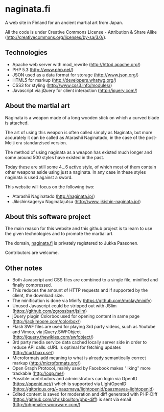 naginata.fi
===========
A web site in Finland for an ancient martial art from Japan.

All the code is under Creative Commons License - Attribution & Share Alike (http://creativecommons.org/licenses/by-sa/3.0/).

Technologies
-------------
 * Apache web server with mod_rewrite (http://httpd.apache.org/)
 * PHP 5.3 (http://www.php.net/)
 * JSON used as a data format for storage (http://www.json.org/)
 * HTML5 for markup (http://developers.whatwg.org/)
 * CSS3 for styling (http://www.css3.info/modules/)
 * Javascript via jQuery for client interaction (http://jquery.com/)
 
About the martial art
---------------------
Naginata is a weapon made of a long wooden stick on which a curved blade is attached.

The art of using this weapon is often called simply as Naginata, but more accurately
it can be called as Atarashii Naginatado, in the case of the post-Meiji era standarzised 
version.

The method of using naginata as a weapon has existed much longer and some around 500 styles
have existed in the past.

Today these are still some 4...6 active style, of which most of them contain other weapons
aside using just a naginata. In any case in these styles naginata is used against a sword.

This website will focus on the following two:

 * Atarashii Naginatado (http://naginata.jp/)
 * Jikishinkageryu Naginatajutsu (http://www.jikishin-naginata.jp/)

About this software project
---------------------------
The main reason for this website and this github project is to learn to use the given
technologies and to promote the martial art.

The domain, [naginata.fi](http://naginata.fi "NAGINATA.fi") is privately registered to Jukka Paasonen.

Contributors are welcome.

Other notes
-----------

 * Both Javascript and CSS files are combined to a single file, minified and finally compressed.
 * This reduces the amount of HTTP requests and if supported by the client, the download size.
 * The minification is done via Minify (https://github.com/mrclay/minify)
 * Unused Javascript could be stripped out with JSlim (https://github.com/zgrossbart/jslim)
 * jQuery plugin Colorbox used for opening content in same page (http://jacklmoore.com/colorbox/) 
 * Flash SWF files are used for playing 3rd party videos, such as Youtube and Vimeo, via jQuery.SWFObject (http://jquery.thewikies.com/swfobject/)
 * 3rd party media service data cached locally server side in order to reduce API calls. cURL is optimal for fetching updates (http://curl.haxx.se/)
 * Microformats add meaning to what is already semantically correct markup (http://microformats.org/)
 * Open Graph Protocol, mainly used by Facebook makes "liking" more trackable (http://ogp.me/)
 * Possible contributors and administrators can login via OpenID (https://openid.net/) which is supported via LightOpenID (https://gitorious.org/~paazmaya/lightopenid/paazmayas-lightopenid)
 * Edited content is saved for moderation and diff generated with PHP-Diff (https://github.com/chrisboulton/php-diff) is sent via email (http://phpmailer.worxware.com/)
 

 
 